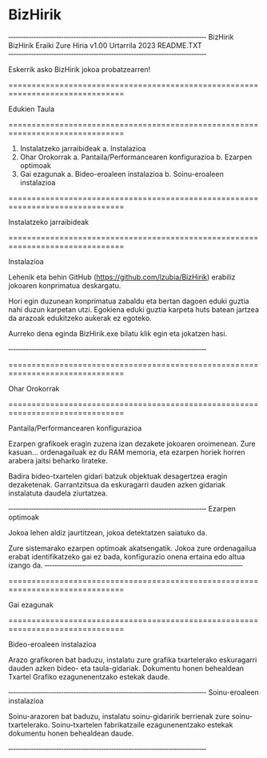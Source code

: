 # BizHirik
‐‐‐‐‐‐‐‐‐‐‐‐‐‐‐‐‐‐‐‐‐‐‐‐‐‐‐‐‐‐‐‐‐‐‐‐‐‐‐‐‐‐‐‐‐‐‐‐‐‐‐‐‐‐‐‐‐‐‐‐‐‐‐‐‐‐‐‐‐‐‐‐‐‐‐‐‐‐‐
BizHirik
BizHirik Eraiki Zure Hiria v1.00                                     Urtarrila 2023
README.TXT
‐‐‐‐‐‐‐‐‐‐‐‐‐‐‐‐‐‐‐‐‐‐‐‐‐‐‐‐‐‐‐‐‐‐‐‐‐‐‐‐‐‐‐‐‐‐‐‐‐‐‐‐‐‐‐‐‐‐‐‐‐‐‐‐‐‐‐‐‐‐‐‐‐‐‐‐‐‐‐

Eskerrik asko BizHirik jokoa probatzearren!

===============================================================================

Edukien Taula

===============================================================================

1. Instalatzeko jarraibideak
a. Instalazioa
2. Ohar Orokorrak
a. Pantaila/Performancearen konfigurazioa
b. Ezarpen optimoak
3. Gai ezagunak
a. Bideo-eroaleen instalazioa
b. Soinu-eroaleen instalazioa

=============================================================================== 

Instalatzeko jarraibideak

===============================================================================

Instalazioa

Lehenik eta behin GitHub (https://github.com/lzubia/BizHirik) erabiliz jokoaren konprimatua deskargatu.

Hori egin duzunean konprimatua zabaldu eta bertan dagoen eduki guztia nahi duzun karpetan utzi. Egokiena eduki guztia karpeta huts batean jartzea da arazoak edukitzeko aukerak ez egoteko.

Aurreko dena eginda BizHirik.exe bilatu klik egin eta jokatzen hasi.

‐‐‐‐‐‐‐‐‐‐‐‐‐‐‐‐‐‐‐‐‐‐‐‐‐‐‐‐‐‐‐‐‐‐‐‐‐‐‐‐‐‐‐‐‐‐‐‐‐‐‐‐‐‐‐‐‐‐‐‐‐‐‐‐‐‐‐‐‐‐‐‐‐‐‐‐‐‐‐


===============================================================================

Ohar Orokorrak

===============================================================================


Pantaila/Performancearen konfigurazioa

Ezarpen grafikoek eragin zuzena izan dezakete jokoaren oroimenean. Zure kasuan...
ordenagailuak ez du RAM memoria, eta ezarpen horiek horren arabera jaitsi beharko lirateke.

Badira bideo-txartelen gidari batzuk objektuak desagertzea eragin dezaketenak. Garrantzitsua da eskuragarri dauden azken gidariak instalatuta daudela ziurtatzea.

‐‐‐‐‐‐‐‐‐‐‐‐‐‐‐‐‐‐‐‐‐‐‐‐‐‐‐‐‐‐‐‐‐‐‐‐‐‐‐‐‐‐‐‐‐‐‐‐‐‐‐‐‐‐‐‐‐‐‐‐‐‐‐‐‐‐‐‐‐‐‐‐‐‐‐‐‐‐‐
Ezarpen optimoak

Jokoa lehen aldiz jaurtitzean, jokoa detektatzen saiatuko da.

Zure sistemarako ezarpen optimoak akatsengatik. Jokoa zure ordenagailua erabat identifikatzeko gai ez bada, konfigurazio onena ertaina edo altua izango da.
‐‐‐‐‐‐‐‐‐‐‐‐‐‐‐‐‐‐‐‐‐‐‐‐‐‐‐‐‐‐‐‐‐‐‐‐‐‐‐‐‐‐‐‐‐‐‐‐‐‐‐‐‐‐‐‐‐‐‐‐‐‐‐‐‐‐‐‐‐‐‐‐‐‐‐‐‐‐‐


===============================================================================

Gai ezagunak

===============================================================================

Bideo-eroaleen instalazioa

Arazo grafikoren bat baduzu, instalatu zure grafika txartelerako eskuragarri dauden azken bideo- eta taula-gidariak. Dokumentu honen behealdean Txartel Grafiko ezagunenentzako estekak daude.

‐‐‐‐‐‐‐‐‐‐‐‐‐‐‐‐‐‐‐‐‐‐‐‐‐‐‐‐‐‐‐‐‐‐‐‐‐‐‐‐‐‐‐‐‐‐‐‐‐‐‐‐‐‐‐‐‐‐‐‐‐‐‐‐‐‐‐‐‐‐‐‐‐‐‐‐‐‐‐
Soinu-eroaleen instalazioa

Soinu-arazoren bat baduzu, instalatu soinu-gidaririk berrienak zure soinu-txartelerako. Soinu-txartelen fabrikatzaile ezagunenentzako estekak dokumentu honen behealdean daude.

‐‐‐‐‐‐‐‐‐‐‐‐‐‐‐‐‐‐‐‐‐‐‐‐‐‐‐‐‐‐‐‐‐‐‐‐‐‐‐‐‐‐‐‐‐‐‐‐‐‐‐‐‐‐‐‐‐‐‐‐‐‐‐‐‐‐‐‐‐‐‐‐‐‐‐‐‐‐‐

